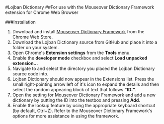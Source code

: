#Lojban Dictionary
##For use with the Mouseover Dictionary Framework extension for Chrome Web Browser

###Installation
1.  Download and install [Mouseover Dictionary Framework](https://chrome.google.com/webstore/detail/fcabdhekhndgdciilfhbmiepfnjabeda) from the Chrome Web Store.
2.  Download the Lojban Dictionary source from GitHub and place it into a folder on your system.
3.  Open Chrome's **Extension settings** from the **Tools** menu.
4.  Enable the **developer mode** checkbox and select **Load unpacked extension...**
5.  Navigate to and select the directory you placed the Lojban Dictionary source code into.
6.  Lojban Dictionary should now appear in the Extensions list.  Press the small right-pointing arrow left of it's icon to expand the details and then select the random appearing block of text that follows **"ID:"**.
7.  Open the setting for Mouseover Dictionary Framework and add a new dictionary by putting the ID into the textbox and pressing **Add**.
8.  Enable the lookup feature by using the appropriate keyboard shortcut (by default, Ctrl+Z).  Refer to the Mouseover Dictionary Framework's options for more assistance in using the framework.
